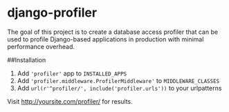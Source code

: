 django-profiler
===============

The goal of this project is to create a database access profiler that can be used to profile Django-based applications in production with minimal performance overhead.

##Installation

1. Add `'profiler'` app to `INSTALLED_APPS` 
2. Add `'profiler.middleware.ProfilerMiddleware'` to `MIDDLEWARE_CLASSES`
3. Add `url(r'^profiler/', include('profiler.urls'))` to your urlpatterns


Visit http://yoursite.com/profiler/ for results.
